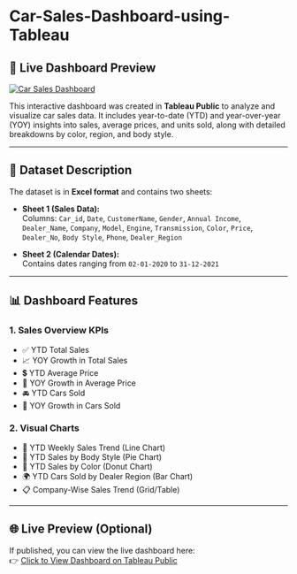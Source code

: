 # Car-Sales-Dashboard-using-Tableau
## 🔗 Live Dashboard Preview

[![Car Sales Dashboard](https://public.tableau.com/static/images/Ca/CarSalesDashboardusingTableau/Dashboard1/4_3.png)](https://public.tableau.com/app/profile/ahsan.sheeraz/viz/CarSalesDashboardusingTableau/Dashboard1)


This interactive dashboard was created in **Tableau Public** to analyze and visualize car sales data. It includes year-to-date (YTD) and year-over-year (YOY) insights into sales, average prices, and units sold, along with detailed breakdowns by color, region, and body style.

---

## 📁 Dataset Description

The dataset is in **Excel format** and contains two sheets:

- **Sheet 1 (Sales Data):**  
  Columns: `Car_id`, `Date`, `CustomerName`, `Gender`, `Annual Income`, `Dealer_Name`, `Company`, `Model`, `Engine`, `Transmission`, `Color`, `Price`, `Dealer_No`, `Body Style`, `Phone`, `Dealer_Region`

- **Sheet 2 (Calendar Dates):**  
  Contains dates ranging from `02-01-2020` to `31-12-2021`

---

## 📊 Dashboard Features

### 1. **Sales Overview KPIs**
- ✅ YTD Total Sales  
- 📈 YOY Growth in Total Sales  
- 💲 YTD Average Price  
- 🔁 YOY Growth in Average Price  
- 🚘 YTD Cars Sold  
- 🔄 YOY Growth in Cars Sold  

### 2. **Visual Charts**
- 📆 YTD Weekly Sales Trend (Line Chart)  
- 🧩 YTD Sales by Body Style (Pie Chart)  
- 🎯 YTD Sales by Color (Donut Chart)  
- 🌍 YTD Cars Sold by Dealer Region (Bar Chart)  
- 📋 Company-Wise Sales Trend (Grid/Table)

---

## 🌐 Live Preview (Optional)

If published, you can view the live dashboard here:  
👉 [Click to View Dashboard on Tableau Public](#https://public.tableau.com/app/profile/ahsan.sheeraz/viz/CarSalesDashboardusingTableau/Dashboard1)  
